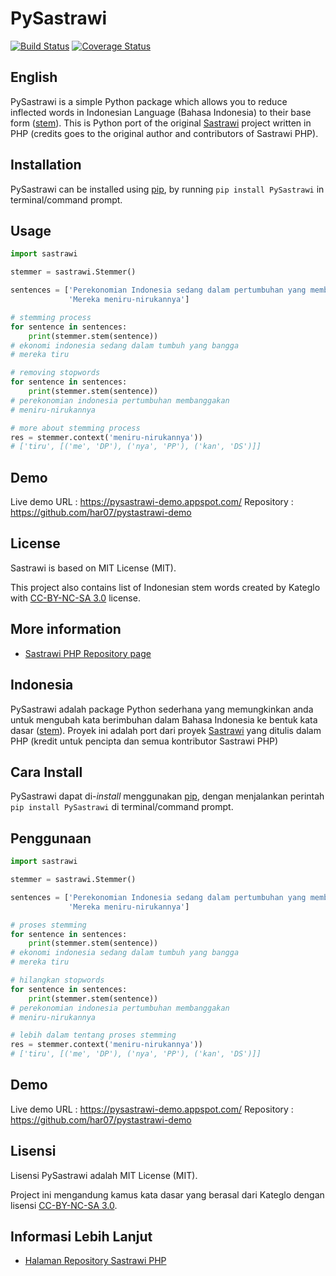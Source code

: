 # PySastrawi

[![Build Status](https://travis-ci.org/kekavigi/PySastrawi.svg?branch=devel)](https://travis-ci.org/kekavigi/PySastrawi)
[![Coverage Status](https://coveralls.io/repos/github/kekavigi/PySastrawi/badge.svg)](https://coveralls.io/github/kekavigi/PySastrawi?branch=devel)

## English

PySastrawi is a simple Python package which allows you to reduce inflected words in Indonesian Language (Bahasa Indonesia) to their base form ([stem](http://en.wikipedia.org/wiki/Stemming)). This is Python port of the original [Sastrawi](https://github.com/sastrawi/sastrawi) project written in PHP (credits goes to the original author and contributors of Sastrawi PHP).

Installation
------------
PySastrawi can be installed using [pip](https://docs.python.org/3.6/installing/index.html), by running `pip install PySastrawi` in terminal/command prompt.

Usage
------

```python
import sastrawi

stemmer = sastrawi.Stemmer()

sentences = ['Perekonomian Indonesia sedang dalam pertumbuhan yang membanggakan',
             'Mereka meniru-nirukannya']

# stemming process
for sentence in sentences:
    print(stemmer.stem(sentence))
# ekonomi indonesia sedang dalam tumbuh yang bangga
# mereka tiru

# removing stopwords
for sentence in sentences:
    print(stemmer.stem(sentence))
# perekonomian indonesia pertumbuhan membanggakan
# meniru-nirukannya

# more about stemming process
res = stemmer.context('meniru-nirukannya'))
# ['tiru', [('me', 'DP'), ('nya', 'PP'), ('kan', 'DS')]]

```

Demo
--------

Live demo URL : https://pysastrawi-demo.appspot.com/
Repository : https://github.com/har07/pystastrawi-demo

License
--------

Sastrawi is based on MIT License (MIT).

This project also contains list of Indonesian stem words created by Kateglo
with [CC-BY-NC-SA 3.0](http://creativecommons.org/licenses/by-nc-sa/3.0/) license.

More information
----------------------

- [Sastrawi PHP Repository page](https://github.com/sastrawi/sastrawi)


## Indonesia

PySastrawi adalah package Python sederhana yang memungkinkan anda untuk mengubah kata berimbuhan dalam Bahasa Indonesia ke bentuk kata dasar ([stem](http://en.wikipedia.org/wiki/Stemming)). Proyek ini adalah port dari proyek [Sastrawi](https://github.com/sastrawi/sastrawi) yang ditulis dalam PHP (kredit untuk pencipta dan semua kontributor Sastrawi PHP)

Cara Install
-------------

PySastrawi dapat di-*install* menggunakan [pip](https://docs.python.org/3.6/installing/index.html), dengan menjalankan perintah `pip install PySastrawi` di terminal/command prompt.

Penggunaan
-----------

```python
import sastrawi

stemmer = sastrawi.Stemmer()

sentences = ['Perekonomian Indonesia sedang dalam pertumbuhan yang membanggakan',
             'Mereka meniru-nirukannya']

# proses stemming
for sentence in sentences:
    print(stemmer.stem(sentence))
# ekonomi indonesia sedang dalam tumbuh yang bangga
# mereka tiru

# hilangkan stopwords
for sentence in sentences:
    print(stemmer.stem(sentence))
# perekonomian indonesia pertumbuhan membanggakan
# meniru-nirukannya

# lebih dalam tentang proses stemming
res = stemmer.context('meniru-nirukannya'))
# ['tiru', [('me', 'DP'), ('nya', 'PP'), ('kan', 'DS')]]

```

Demo
--------

Live demo URL : https://pysastrawi-demo.appspot.com/
Repository : https://github.com/har07/pystastrawi-demo

Lisensi
--------

Lisensi PySastrawi adalah MIT License (MIT).

Project ini mengandung kamus kata dasar yang berasal dari Kateglo dengan lisensi
[CC-BY-NC-SA 3.0](http://creativecommons.org/licenses/by-nc-sa/3.0/).

Informasi Lebih Lanjut
----------------------

- [Halaman Repository Sastrawi PHP](https://github.com/sastrawi/sastrawi)
